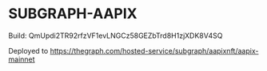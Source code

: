 # SUBGRAPH-AAPIX

Build: QmUpdi2TR92rfzVF1evLNGCz58GEZbTrd8H1zjXDK8V4SQ

Deployed to https://thegraph.com/hosted-service/subgraph/aapixnft/aapix-mainnet
